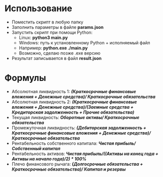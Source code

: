 # Использование
* Поместить скрипт в любую папку
* Заполнить параметры в файле **params.json**
* Запустить скрипт при помощи Python:
    * Linux: **python3 main.py**
    * Windows: путь к установленному Python + исполняемый файл 
    * Например: **python.exe ./main.py**
    * Возможно, сделаю позже .exe версию
* Результат записывается в файл **result.json**

# Формулы
* Абсолютная ликвидность 1: _**(Краткосрочные финансовые вложения + Денежные средства)/ Краткосрочные обязательства**_
* Абсолютная ликвидность 2: _**(Краткосрочные финансовые вложения + Денежные средства)/(Заемные средства + Кредиторская задолженность + Прочие обязательства)**_
* Текущая ликвидность: _**Оборотные активы/ Краткосрочные обязательства**_
* Промежуточная ликвидность: _**(Дебиторская задолженность + Краткосрочные финансовые вложения + Денежные средства)/ Краткосрочные обязательства**_
* Рентабельность собственного капитала: _**Чистая прибыль/ Собственный капитал**_
* Рентабельность активов: _**Чистая прибыль/((Активы на конец года + Активы на начало года)/2) * 100%**_
* Плечо финансового рычага: _**(Долгосрочные обязательства + Краткосрочные обязательства)/ Капитал и резервы**_